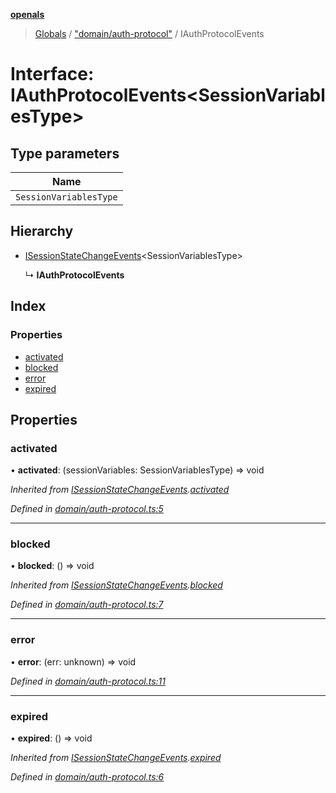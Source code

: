 **[openals](../README.md)**

> [Globals](../globals.md) / ["domain/auth-protocol"](../modules/_domain_auth_protocol_.md) / IAuthProtocolEvents

# Interface: IAuthProtocolEvents\<SessionVariablesType>

## Type parameters

Name |
------ |
`SessionVariablesType` |

## Hierarchy

* [ISessionStateChangeEvents](_domain_auth_protocol_.isessionstatechangeevents.md)\<SessionVariablesType>

  ↳ **IAuthProtocolEvents**

## Index

### Properties

* [activated](_domain_auth_protocol_.iauthprotocolevents.md#activated)
* [blocked](_domain_auth_protocol_.iauthprotocolevents.md#blocked)
* [error](_domain_auth_protocol_.iauthprotocolevents.md#error)
* [expired](_domain_auth_protocol_.iauthprotocolevents.md#expired)

## Properties

### activated

•  **activated**: (sessionVariables: SessionVariablesType) => void

*Inherited from [ISessionStateChangeEvents](_domain_auth_protocol_.isessionstatechangeevents.md).[activated](_domain_auth_protocol_.isessionstatechangeevents.md#activated)*

*Defined in [domain/auth-protocol.ts:5](https://github.com/quixote911/openals/blob/01e958b/src/domain/auth-protocol.ts#L5)*

___

### blocked

•  **blocked**: () => void

*Inherited from [ISessionStateChangeEvents](_domain_auth_protocol_.isessionstatechangeevents.md).[blocked](_domain_auth_protocol_.isessionstatechangeevents.md#blocked)*

*Defined in [domain/auth-protocol.ts:7](https://github.com/quixote911/openals/blob/01e958b/src/domain/auth-protocol.ts#L7)*

___

### error

•  **error**: (err: unknown) => void

*Defined in [domain/auth-protocol.ts:11](https://github.com/quixote911/openals/blob/01e958b/src/domain/auth-protocol.ts#L11)*

___

### expired

•  **expired**: () => void

*Inherited from [ISessionStateChangeEvents](_domain_auth_protocol_.isessionstatechangeevents.md).[expired](_domain_auth_protocol_.isessionstatechangeevents.md#expired)*

*Defined in [domain/auth-protocol.ts:6](https://github.com/quixote911/openals/blob/01e958b/src/domain/auth-protocol.ts#L6)*
